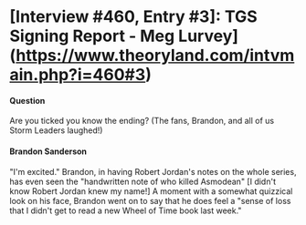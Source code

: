 # [Interview #460, Entry #3]: TGS Signing Report - Meg Lurvey](https://www.theoryland.com/intvmain.php?i=460#3)

#### Question

Are you ticked you know the ending? (The fans, Brandon, and all of us Storm Leaders laughed!)

#### Brandon Sanderson

"I'm excited." Brandon, in having Robert Jordan's notes on the whole series, has even seen the
"handwritten note of who killed Asmodean" [I didn't know Robert Jordan knew my name!] A moment with a somewhat quizzical look on his face, Brandon went on to say that he does feel a "sense of loss that I didn't get to read a new Wheel of Time book last week."

